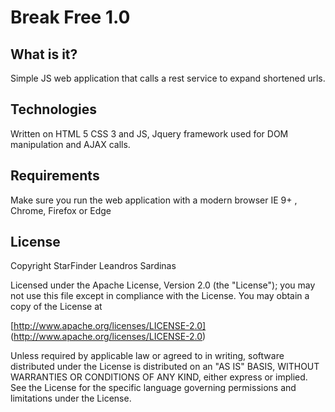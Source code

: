 # Break Free 1.0

## What is it?
Simple JS web application that calls a rest service to expand shortened urls.

## Technologies
Written on HTML 5 CSS 3 and JS, Jquery framework used for DOM manipulation and AJAX calls.

## Requirements
Make sure you run the web application with a modern browser IE 9+ , Chrome, Firefox or Edge

## License
Copyright StarFinder Leandros Sardinas

Licensed under the Apache License, Version 2.0 (the "License");
you may not use this file except in compliance with the License.
You may obtain a copy of the License at

 [http://www.apache.org/licenses/LICENSE-2.0] (http://www.apache.org/licenses/LICENSE-2.0)

Unless required by applicable law or agreed to in writing, software
distributed under the License is distributed on an "AS IS" BASIS,
WITHOUT WARRANTIES OR CONDITIONS OF ANY KIND, either express or implied.
See the License for the specific language governing permissions and
limitations under the License.

